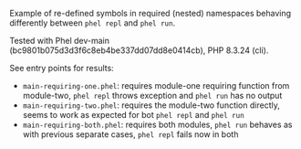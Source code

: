 Example of re-defined symbols in required (nested) namespaces behaving differently between `phel repl` and `phel run`.

Tested with Phel dev-main (bc9801b075d3d3f6c8eb4be337dd07dd8e0414cb), PHP 8.3.24 (cli).

See entry points for results:

- `main-requiring-one.phel`: requires module-one requiring function from module-two, `phel repl` throws exception and `phel run` has no output
- `main-requiring-two.phel`: requires the module-two function directly, seems to work as expected for bot `phel repl` and `phel run`
- `main-requiring-both.phel`: requires both modules, `phel run` behaves as with previous separate cases, `phel repl` fails now in both
